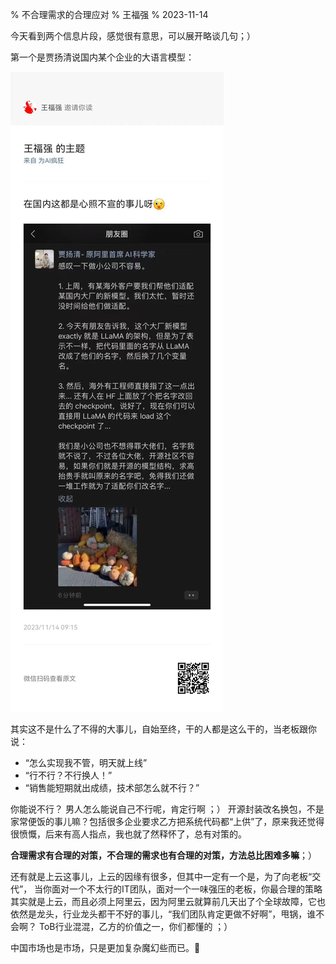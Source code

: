 % 不合理需求的合理应对
% 王福强
% 2023-11-14

今天看到两个信息片段，感觉很有意思，可以展开略谈几句；）

第一个是贾扬清说国内某个企业的大语言模型：

![](images/157041699925213_.pic.jpg)

其实这不是什么了不得的大事儿，自始至终，干的人都是这么干的，当老板跟你说：

- “怎么实现我不管，明天就上线”
- “行不行？不行换人！”
- “销售能短期就出成绩，技术部怎么就不行？”

你能说不行？ 男人怎么能说自己不行呢，肯定行啊 ；） 开源封装改名换包，不是家常便饭的事儿嘛？包括很多企业要求乙方把系统代码都“上供”了，原来我还觉得很愤慨，后来有高人指点，我也就了然释怀了，总有对策的。 

**合理需求有合理的对策，不合理的需求也有合理的对策，方法总比困难多嘛**；）

还有就是上云这事儿，上云的因缘有很多，但其中一定有一个是，为了向老板“交代”， 当你面对一个不太行的IT团队，面对一个一味强压的老板，你最合理的策略其实就是上云，而且必须上阿里云，因为阿里云就算前几天出了个全球故障，它也依然是龙头，行业龙头都干不好的事儿，“我们团队肯定更做不好啊”，甩锅，谁不会啊？ ToB行业混混，乙方的价值之一，你们都懂的 ；）

中国市场也是市场，只是更加复杂魔幻些而已。🤣





